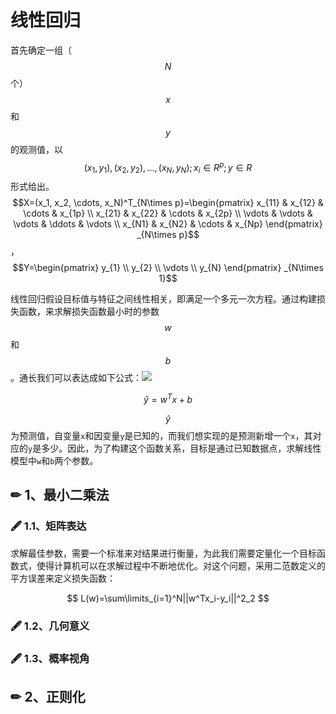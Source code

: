 # 线性回归

首先确定一组（ $$N$$ 个） $$x$$ 和 $$y$$ 的观测值，以 $$(x_1 ,y_1 ), (x_2 ,y_2 ), ..., (x_N ,y_N); x_i\in R^p ; y\in R$$ 形式给出。 $$X=(x_1, x_2, \cdots, x_N)^T_{N\times p}=\begin{pmatrix}  x_{11} & x_{12} & \cdots & x_{1p} \\  x_{21} & x_{22} & \cdots & x_{2p} \\ \vdots & \vdots & \vdots & \ddots & \vdots \\ x_{N1} & x_{N2} & \cdots & x_{Np} \end{pmatrix} _{N\times p}$$ ， $$Y=\begin{pmatrix}  y_{1} \\  y_{2} \\ \vdots \\ y_{N}  \end{pmatrix} _{N\times 1}$$ 

线性回归假设目标值与特征之间线性相关，即满足一个多元一次方程。通过构建损失函数，来求解损失函数最小时的参数 $$w$$ 和 $$b$$ 。通长我们可以表达成如下公式：![](https://img2018.cnblogs.com/blog/856725/201903/856725-20190303225317608-462127381.png)

$$
\hat{y}=w^Tx+b
$$

$$\hat{y}$$ 为预测值，自变量`x`和因变量`y`是已知的，而我们想实现的是预测新增一个`x`，其对应的`y`是多少。因此，为了构建这个函数关系，目标是通过已知数据点，求解线性模型中`w`和`b`两个参数。

## ✏ 1、最小二乘法

### 🖋 1.1、矩阵表达

求解最佳参数，需要一个标准来对结果进行衡量，为此我们需要定量化一个目标函数式，使得计算机可以在求解过程中不断地优化。对这个问题，采用二范数定义的平方误差来定义损失函数：

$$
L(w)=\sum\limits_{i=1}^N||w^Tx_i-y_i||^2_2
$$

### 🖋 1.2、几何意义

### 🖋 1.3、概率视角

## ✏ 2、正则化

